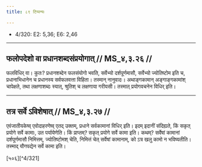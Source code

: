 ```yaml
---
title: ८९ टिप्पन्यः

---
```

- 4/320: E2: 5,36; E6: 2,46

____________________________________________


## फलोपदेशो वा प्रधानशब्दसंप्रयोगात् // MS_४,३.२६ //

फलविधिर् वा। कुतः? प्रधानशब्देन फलसंयोगो भवति, सर्वेभ्यो दर्शपूर्णमासौ, सर्वेभ्यो ज्योतिष्टोम इति च, प्रधानाभिधानेन च प्रधानस्य सर्वफलवत्ता विहिता। तस्मान् नानुवादः। अथाङ्गकामान् अङ्गाङ्गकामांश् चापेक्षते, तथा लक्षणाशब्दः स्यात्, श्रुतिश् च लक्षणाया गरीयसी। तस्मात् प्रयोगवचनेन विधिर् इति।


____________________________________________


## तत्र सर्वे ऽविशेषात् // MS_४,३.२७ //

एवंजातीयकेष्व् एवोदाहरणेष्व् एतद् उक्तम्, प्रधाने सर्वकामानां विधिर् इति। इदम् इदानीं संदिह्यते, किं सकृत् प्रयोगे सर्वे कामाः, उत पर्यायेणेति। किं प्राप्तम्? सकृत् प्रयोगे सर्वे कामा इति। कथम्? सर्वेषां कामानां दर्शपूर्णमासौ निमित्तम्, ज्योतिष्टोमश् चेति, निमित्तं चेत् सर्वेषां कामानाम्, को ऽत्र खलु कामो न भविष्यतीति। तस्माद् यौगपद्येन सर्वे कामा इति।

[५०६][^4/321]
